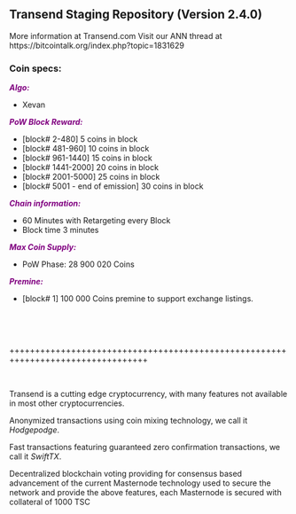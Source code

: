 <h2><strong>Transend Staging Repository (Version 2.4.0)</strong></h2>
<p>More information at Transend.com Visit our ANN thread at https://bitcointalk.org/index.php?topic=1831629</p>
<h3><strong>Coin specs:</strong></h3>
<p><strong><span style="color: #800080;"><em>Algo:</em></span></strong></p>
<ul>
<li>Xevan</li>
</ul>
<p><strong><span style="color: #800080;"><em>PoW Block Reward:</em></span></strong></p>
<ul>
<li>[block# 2-480] 5 coins in block</li>
<li>[block# 481-960] 10 coins in block</li>
<li>[block# 961-1440] 15 coins in block</li>
<li>[block# 1441-2000] 20 coins in block</li>
<li>[block# 2001-5000] 25 coins in block</li>
<li>[block# 5001 - end of emission] 30 coins in block</li>
</ul>
<p><strong><span style="color: #800080;"><em>Chain information:</em></span></strong></p>
<ul>
<li>60 Minutes with Retargeting every Block</li>
<li>Block time 3 minutes</li>
</ul>
<p><strong><span style="color: #800080;"><em>Max Coin Supply:</em></span></strong></p>
<ul>
<li>PoW Phase: 28 900 020 Coins</li>
</ul>
<p><strong><span style="color: #800080;"><em>Premine:</em></span></strong></p>
<ul>
<li>[block# 1] 100 000 Coins premine to support exchange listings.</li>
</ul>
<br/>
<p>&nbsp;</p>
<p>+++++++++++++++++++++++++++++++++++++++++++++++++++++++++++++++++++++++++++++++++</p>
<p>&nbsp;</p>
<p>Transend is a cutting edge cryptocurrency, with many features not available in most other cryptocurrencies.</p>
<p>Anonymized transactions using coin mixing technology, we call it <em>Hodgepodge</em>.</p>
<p>Fast transactions featuring guaranteed zero confirmation transactions, we call it <em>SwiftTX</em>.</p>
<p>Decentralized blockchain voting providing for consensus based advancement of the current Masternode technology used to secure the network and provide the above features, each Masternode is secured with collateral of 1000 TSC</p>